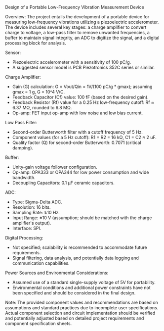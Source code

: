 Design of a Portable Low-Frequency Vibration Measurement Device

Overview:
The project entails the development of a portable device for measuring low-frequency vibrations utilizing a piezoelectric accelerometer. The device includes several key stages: a charge amplifier to convert charge to voltage, a low-pass filter to remove unwanted frequencies, a buffer to maintain signal integrity, an ADC to digitize the signal, and a digital processing block for analysis.

Sensor:
- Piezoelectric accelerometer with a sensitivity of 100 pC/g.
- A suggested sensor model is PCB Piezotronics 352C series or similar.

Charge Amplifier:
- Gain (G) calculation: G = Vout/Qin = 1V/(100 pC/g * gmax); assuming gmax = 1 g, G = 10^4 V/C.
- Feedback Capacitor (Cf) value: 100 fF (based on the desired gain).
- Feedback Resistor (Rf) value for a 0.25 Hz low-frequency cutoff: Rf ≈ 6.37 MΩ, rounded to 6.8 MΩ.
- Op-amp: FET input op-amp with low noise and low bias current.

Low Pass Filter:
- Second-order Butterworth filter with a cutoff frequency of 5 Hz.
- Component values (for a 5 Hz cutoff): R1 = R2 = 16 kΩ, C1 = C2 ≈ 2 uF.
- Quality factor (Q) for second-order Butterworth: 0.7071 (critical damping).

Buffer:
- Unity-gain voltage follower configuration.
- Op-amp: OPA333 or OPA344 for low power consumption and wide bandwidth.
- Decoupling Capacitors: 0.1 μF ceramic capacitors.

ADC:
- Type: Sigma-Delta ADC.
- Resolution: 16 bits.
- Sampling Rate: ≥10 Hz.
- Input Range: ±10 V (assumption; should be matched with the charge amplifier's output).
- Interface: SPI.

Digital Processing:
- Not specified; scalability is recommended to accommodate future requirements.
- Signal filtering, data analysis, and potentially data logging and communication capabilities.

Power Sources and Environmental Considerations:
- Assumed use of a standard single-supply voltage of 5V for portability.
- Environmental conditions and additional power constraints have not been specified and should be considered in the final design.

Note:
The provided component values and recommendations are based on assumptions and standard practices due to incomplete user specifications. Actual component selection and circuit implementation should be verified and potentially adjusted based on detailed project requirements and component specification sheets.